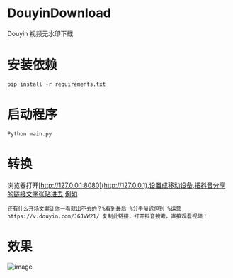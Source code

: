 # DouyinDownload
Douyin 视频无水印下载

# 安装依赖
```
pip install -r requirements.txt
```
# 启动程序

```
Python main.py
```

# 转换
浏览器打开[http://127.0.0.1:8080](http://127.0.0.1),设置成移动设备,把抖音分享的链接文字张贴进去,例如 
```
还有什么开场文案让你一看就出不去的？%看到最后 %分手虽迟但到 %运营  https://v.douyin.com/JGJVW21/ 复制此链接，打开抖音搜索，直接观看视频！
```
# 效果
![image](https://user-images.githubusercontent.com/14197717/103516100-e2b74300-4eaa-11eb-81bc-672e999cafc8.png)
